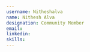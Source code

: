 ```yaml
---
username: Nitheshalva
name: Nithesh Alva
designation: Community Member
email: 
linkedin: 
skills: 
---
```

